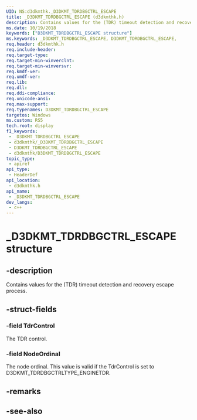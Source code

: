 ```yaml
---
UID: NS:d3dkmthk._D3DKMT_TDRDBGCTRL_ESCAPE
title: _D3DKMT_TDRDBGCTRL_ESCAPE (d3dkmthk.h)
description: Contains values for the (TDR) timeout detection and recovery escape process.
ms.date: 10/19/2018
keywords: ["D3DKMT_TDRDBGCTRL_ESCAPE structure"]
ms.keywords: _D3DKMT_TDRDBGCTRL_ESCAPE, D3DKMT_TDRDBGCTRL_ESCAPE,
req.header: d3dkmthk.h
req.include-header: 
req.target-type: 
req.target-min-winverclnt: 
req.target-min-winversvr: 
req.kmdf-ver: 
req.umdf-ver: 
req.lib: 
req.dll: 
req.ddi-compliance: 
req.unicode-ansi: 
req.max-support: 
req.typenames: D3DKMT_TDRDBGCTRL_ESCAPE
targetos: Windows
ms.custom: RS5
tech.root: display
f1_keywords:
 - _D3DKMT_TDRDBGCTRL_ESCAPE
 - d3dkmthk/_D3DKMT_TDRDBGCTRL_ESCAPE
 - D3DKMT_TDRDBGCTRL_ESCAPE
 - d3dkmthk/D3DKMT_TDRDBGCTRL_ESCAPE
topic_type:
 - apiref
api_type:
 - HeaderDef
api_location:
 - d3dkmthk.h
api_name:
 - _D3DKMT_TDRDBGCTRL_ESCAPE
dev_langs:
 - c++
---
```


# _D3DKMT_TDRDBGCTRL_ESCAPE structure


## -description

Contains values for the (TDR) timeout detection and recovery escape process.

## -struct-fields

### -field TdrControl

The TDR control.

### -field NodeOrdinal

 
The node ordinal. This value is valid if the TdrControl is set to D3DKMT_TDRDBGCTRLTYPE_ENGINETDR.

## -remarks

## -see-also

